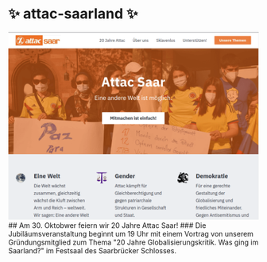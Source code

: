 # ✨ attac-saarland ✨

<img src="/images/attac-saarland_1024x768.png" width="600">
## Am 30. Oktobwer feiern wir 20 Jahre Attac Saar!
### Die Jubiläumsveranstaltung beginnt um 19 Uhr mit einem Vortrag von unserem Gründungsmitglied zum Thema "20 Jahre Globalisierungskritik. Was ging im Saarland?" im Festsaal des Saarbrücker Schlosses.
